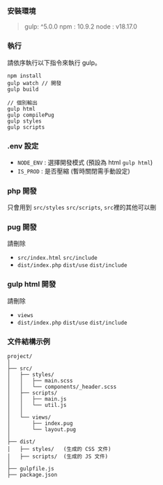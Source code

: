 ### 安裝環境
> gulp: ^5.0.0
> npm : 10.9.2
> node : v18.17.0

### 執行

請依序執行以下指令來執行 gulp。

```
npm install
gulp watch // 開發
gulp build

// 個別輸出
gulp html
gulp compilePug
gulp styles
gulp scripts
```
### .env 設定
- `NODE_ENV` : 選擇開發模式 (預設為 html `gulp html`)
- `IS_PROD` : 是否壓縮 (暫時關閉需手動設定)


### php 開發
只會用到 `src/styles`  `src/scripts`, `src`裡的其他可以刪

### pug 開發

請刪除
- `src/index.html` `src/include`
- `dist/index.php` `dist/use` `dist/include`

### gulp html 開發

請刪除 
- `views`
- `dist/index.php` `dist/use` `dist/include`

### 文件結構示例
```
project/
│
├── src/
│   ├── styles/
│   │   ├── main.scss
│   │   └── components/_header.scss
│   ├── scripts/
│   │   ├── main.js
│   │   └── util.js
│   │
│   └── views/
│       ├── index.pug
│       └── layout.pug
│ 
├── dist/
│   ├── styles/   (生成的 CSS 文件)
│   ├── scripts/  (生成的 JS 文件)
│
├── gulpfile.js
├── package.json
```